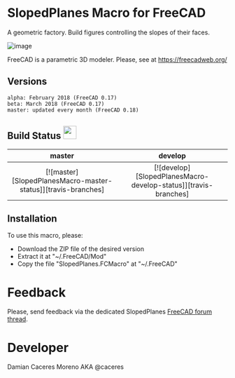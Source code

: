 # SlopedPlanes Macro for FreeCAD
A geometric factory. Build figures controlling the slopes of their faces.

![image](https://user-images.githubusercontent.com/4140247/32797459-d40a6dd0-c93f-11e7-8773-a89312c10626.png)

FreeCAD is a parametric 3D modeler. Please, see at https://freecadweb.org/

## Versions

    alpha: February 2018 (FreeCAD 0.17)
    beta: March 2018 (FreeCAD 0.17)
    master: updated every month (FreeCAD 0.18)

## Build Status <img src="https://blog.travis-ci.com/images/travis-mascot-200px.png" height="30"/>

| master | develop |
|:------:|:-------:|
|[![master][SlopedPlanesMacro-master-status]][travis-branches]|[![develop][SlopedPlanesMacro-develop-status]][travis-branches]|

## Installation
To use this macro, please:

* Download the ZIP file of the desired version 
* Extract it at "~/.FreeCAD/Mod"
* Copy the file "SlopedPlanes.FCMacro" at "~/.FreeCAD"

# Feedback
Please, send feedback via the dedicated SlopedPlanes [FreeCAD forum thread](https://forum.freecadweb.org/viewtopic.php?f=24&t=25337). 

# Developer
Damian Caceres Moreno AKA @caceres 
